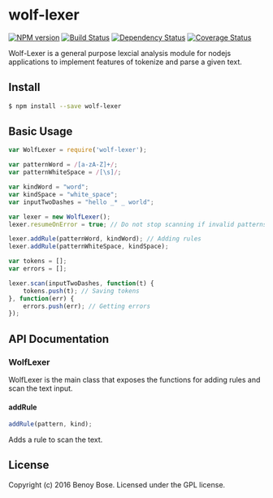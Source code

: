 # wolf-lexer 
[![NPM version][npm-image]][npm-url] [![Build Status][travis-image]][travis-url] [![Dependency Status][daviddm-url]][daviddm-image] [![Coverage Status](https://coveralls.io/repos/github/benoybose/wolf-lexer/badge.svg?branch=master)](https://coveralls.io/github/benoybose/wolf-lexer?branch=master)

Wolf-Lexer is a general purpose lexcial analysis module for nodejs applications to implement features of tokenize and parse a given text.

## Install

```bash
$ npm install --save wolf-lexer
```


## Basic Usage

```javascript
var WolfLexer = require('wolf-lexer');

var patternWord = /[a-zA-Z]+/;
var patternWhiteSpace = /[\s]/;

var kindWord = "word";
var kindSpace = "white_space";
var inputTwoDashes = "hello _* _ world";

var lexer = new WolfLexer();
lexer.resumeOnError = true; // Do not stop scanning if invalid patterns found

lexer.addRule(patternWord, kindWord); // Adding rules
lexer.addRule(patternWhiteSpace, kindSpace);

var tokens = [];
var errors = [];

lexer.scan(inputTwoDashes, function(t) {
    tokens.push(t); // Saving tokens
}, function(err) {
    errors.push(err); // Getting errors
});

```

## API Documentation
### WolfLexer
WolfLexer is the main class that exposes the functions for adding rules and scan the text input.

#### addRule
```javascript
addRule(pattern, kind);
```
Adds a rule to scan the text.


## License

Copyright (c) 2016 Benoy Bose. Licensed under the GPL license.



[npm-url]: https://npmjs.org/package/wolf-lexer
[npm-image]: https://badge.fury.io/js/wolf-lexer.svg
[travis-url]: https://travis-ci.org/benoybose/wolf-lexer
[travis-image]: https://travis-ci.org/benoybose/wolf-lexer.svg?branch=master
[daviddm-url]: https://david-dm.org/benoybose/wolf-lexer.svg?theme=shields.io
[daviddm-image]: https://david-dm.org/benoybose/wolf-lexer
[coveralls-url]: https://coveralls.io/r/benoybose/wolf-lexer
[coveralls-image]: https://coveralls.io/repos/benoybose/wolf-lexer/badge.png
